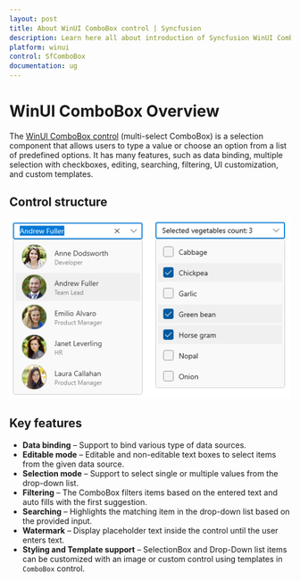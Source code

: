 ```yaml
---
layout: post
title: About WinUI ComboBox control | Syncfusion
description: Learn here all about introduction of Syncfusion WinUI ComboBox (multi-select ComboBox) control, its features, and more.
platform: winui
control: SfComboBox
documentation: ug
---
```


# WinUI ComboBox Overview

The [WinUI ComboBox control](https://www.syncfusion.com/winui-controls/combobox) (multi-select ComboBox) is a selection component that allows users to type a value or choose an option from a list of predefined options. It has many features, such as data binding, multiple selection with checkboxes, editing, searching, filtering, UI customization, and custom templates.

## Control structure

![WinUI ComboBox control structure](overview_images/winui-combobox-control-structure.png)

## Key features

* **Data binding** – Support to bind various type of data sources.
* **Editable mode** – Editable and non-editable text boxes to select items from the given data source.
* **Selection mode** – Support to select single or multiple values from the drop-down list.
* **Filtering** – The ComboBox filters items based on the entered text and auto fills with the first suggestion.
* **Searching** – Highlights the matching item in the drop-down list based on the provided input. 
* **Watermark** – Display placeholder text inside the control until the user enters text.
* **Styling and Template support** – SelectionBox and Drop-Down list items can be customized with an image or custom control using templates in `ComboBox` control.
